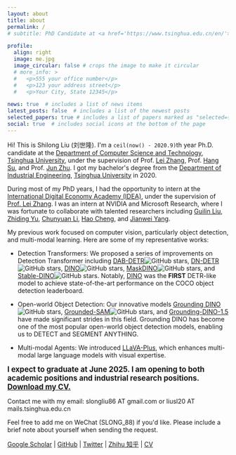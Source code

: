 ```yaml
---
layout: about
title: about
permalink: /
# subtitle: PhD Candidate at <a href='https://www.tsinghua.edu.cn/en/'>Tsinghua University</a>. 

profile:
  align: right
  image: me.jpg
  image_circular: false # crops the image to make it circular
  # more_info: >
  #   <p>555 your office number</p>
  #   <p>123 your address street</p>
  #   <p>Your City, State 12345</p>

news: true  # includes a list of news items
latest_posts: false  # includes a list of the newest posts
selected_papers: true # includes a list of papers marked as "selected={true}"
social: true  # includes social icons at the bottom of the page
---
```

Hi! This is Shilong Liu (刘世隆). I'm a `ceil(now() - 2020.9)`th year Ph.D. candidate at the [Department of Computer Science and Technology](http://www.cs.tsinghua.edu.cn/publish/csen/index.html), [Tsinghua University](https://www.tsinghua.edu.cn/en/), under the supervision of Prof. [Lei Zhang](https://www.leizhang.org/), Prof. [Hang Su](https://www.suhangss.me/), and Prof. [Jun Zhu](https://ml.cs.tsinghua.edu.cn/~jun/index.shtml). I got my bachelor's degree from the [Department of Industrial Engineering](http://www.ie.tsinghua.edu.cn/eng/), [Tsinghua University](https://www.tsinghua.edu.cn/en/) in 2020. 

During most of my PhD years, I had the opportunity to intern at the  [International Digital Economy Academy (IDEA)](https://idea.edu.cn/), under the supervision of [Prof. Lei Zhang](https://www.leizhang.org/). I was an intern at NVIDIA and Microsoft Research, where I was fortunate to collaborate with talented researchers including [Guilin Liu](https://liuguilin1225.github.io/), [Zhiding Yu](https://chrisding.github.io/), [Chunyuan Li](https://chunyuan.li/), [Hao Cheng](https://sites.google.com/site/hcheng2site), and [Jianwei Yang](https://jwyang.github.io/).

My previous work focused on computer vision, particularly object detection, and multi-modal learning. Here are some of my representative works:

- Detection Transformers: We proposed a series of improvements on Detection Transformer including [DAB-DETR](https://github.com/IDEA-Research/DAB-DETR)<img src="https://img.shields.io/github/stars/IDEA-Research/DAB-DETR" alt="GitHub stars">, [DN-DETR](https://github.com/IDEA-Research/DN-DETR)<img src="https://img.shields.io/github/stars/IDEA-Research/DN-DETR" alt="GitHub stars">, [DINO](https://github.com/IDEA-Research/DINO)<img src="https://img.shields.io/github/stars/IDEA-Research/DINO" alt="GitHub stars">, [MaskDINO](https://github.com/IDEA-Research/MaskDINO)<img src="https://img.shields.io/github/stars/IDEA-Research/MaskDINO" alt="GitHub stars">, and [Stable-DINO](https://github.com/IDEA-Research/Stable-DINO)<img src="https://img.shields.io/github/stars/IDEA-Research/Stable-DINO" alt="GitHub stars">. Notably, [DINO](https://github.com/IDEA-Research/DINO) was the **FIRST** DETR-like model to achieve state-of-the-art performance on the COCO object detection leaderboard.

- Open-world Object Detection: Our innovative models [Grounding DINO](https://github.com/IDEA-Research/GroundingDINO)<img src="https://img.shields.io/github/stars/IDEA-Research/GroundingDINO" alt="GitHub stars">, [Grounded-SAM](https://github.com/IDEA-Research/Grounded-Segment-Anything)<img src="https://img.shields.io/github/stars/IDEA-Research/Grounded-Segment-Anything" alt="GitHub stars">, and [Grounding-DINO-1.5](https://deepdataspace.com/) have made significant strides in this field. Grounding DINO has become one of the most popular open-world object detection models, enabling us to DETECT and SEGMENT ANYTHING.

- Multi-modal Agents: We introduced [LLaVA-Plus](https://github.com/LLaVA-VL/LLaVA-Plus-Codebase), which enhances multi-modal large language models with visual expertise. 


<div class="summary" style="font-weight: bold; font-size: larger;">
  I expect to graduate at June 2025. I am opening to both academic positions and industrial research positions. <a href="https://drive.google.com/file/d/1oxb-vADJiA-spvOXSK-l66AwmGOK1Stc/view?usp=sharing" rel="external nofollow noopener" target="_blank">Download my CV.</a>
</div>

Contact me with my email: slongliu86 AT gmail.com or liusl20 AT mails.tsinghua.edu.cn 

Feel free to add me on WeChat (SLONG_88) if you'd like. Please include a brief note about yourself when sending the request.

[Google Scholar](https://scholar.google.com/citations?user=nkSVY3MAAAAJ&hl=en) | [GitHub](https://github.com/SlongLiu) | [Twitter](https://twitter.com/atasteoff) | [Zhihu 知乎](https://www.zhihu.com/people/3089892) | [CV](https://drive.google.com/file/d/1oxb-vADJiA-spvOXSK-l66AwmGOK1Stc/view?usp=sharing) 


